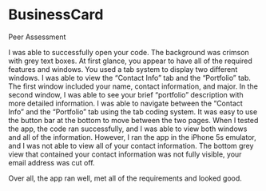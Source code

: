 # BusinessCard

Peer Assessment

I was able to successfully open your code. The background was crimson with grey text boxes. At first glance, you appear to have all of the required features and windows. 
You used a tab system to display two different windows. I was able to view the “Contact Info” tab and the “Portfolio” tab. The first window included your name, contact information, and major. In the second window, I was able to see your brief “portfolio” description with more detailed information.
I was able to navigate between the “Contact Info” and the “Portfolio” tab using the tab coding system. It was easy to use the button bar at the bottom to move between the two pages. 
When I tested the app, the code ran successfully, and I was able to view both windows and all of the information. However, I ran the app in the iPhone 5s emulator, and I was not able to view all of your contact information. The bottom grey view that contained your contact information was not fully visible, your email address was cut off. 

Over all, the app ran well, met all of the requirements and looked good. 
